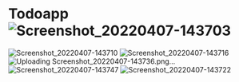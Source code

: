 # Todoapp![Screenshot_20220407-143703](https://user-images.githubusercontent.com/86559623/162208429-6f213d5e-0324-4a59-891c-2a5d475710e1.png)
![Screenshot_20220407-143710](https://user-images.githubusercontent.com/86559623/162208434-dbd13d21-0c57-421c-86b8-f00f0a223a5f.png)
![Screenshot_20220407-143716](https://user-images.githubusercontent.com/86559623/162208513-ae1721a0-79ff-43c0-b4db-80ba69d32ec7.png)
![Uploading Screenshot_20220407-143736.png…]()
![Screenshot_20220407-143747](https://user-images.githubusercontent.com/86559623/162208540-74de7f5f-ec22-49d4-a120-ca97e725ae53.png)
![Screenshot_20220407-143722](https://user-images.githubusercontent.com/86559623/162208565-5c05c5d5-9cd2-48fd-887e-a84a2504f48c.png)
